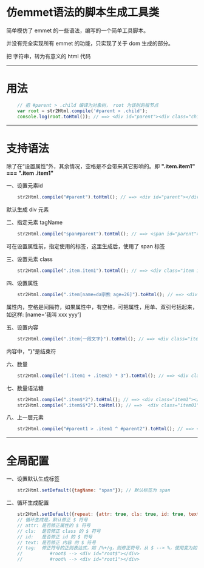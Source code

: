 # 仿emmet语法的脚本生成工具类

简单模仿了 emmet 的一些语法，编写的一个简单工具脚本。

并没有完全实现所有 emmet 的功能，只实现了关于 dom 生成的部分。

把 字符串，转为有意义的 html 代码

----------

# 用法

``` javascript
    // 把 #parent > .child 编译为对象树， root 为该树的根节点
    var root = str2Html.compile('#parent > .child');
    console.log(root.toHtml()); // ==> <div id="parent"><div class="child"></div></div>
```

----------

# 支持语法

除了在“设置属性”外，其余情况，空格是不会带来其它影响的。即 **".item.item1" === ".item .item1"**

一、设置元素id

``` javascript
    str2Html.compile("#parent").toHtml(); // ==> <div id="parent"></div>
```
默认生成 div 元素

二、指定元素 tagName

``` javascript
    str2Html.compile("span#parent").toHtml(); // ==> <span id="parent"></span>
```
可在设置属性前，指定使用的标签，这里生成后，使用了 span 标签

三、设置元素 class

``` javascript
    str2Html.compile(".item.item1").toHtml(); // ==> <div class="item item1"></div>
```

四、设置属性

``` javascript
    str2Html.compile(".item[name=da宗熊 age=26]").toHtml(); // ==> <div class="item" name="da宗熊" age="26"></div>
```
属性内，空格是间隔符，如果属性中，有空格，可把属性，用单、双引号括起来，如这样: [name='我叫 xxx yyy']

五、设置内容

``` javascript
    str2Html.compile(".item{一段文字}").toHtml(); // ==> <div class="item">一段文字</div>
```
内容中，"}"是结束符

六、数量

``` javascript
    str2Html.compile("(.item1 + .item2) * 3").toHtml(); // ==> <div class="item1"></div><div class="item2"></div><div class="item1"></div><div class="item2"></div><div class="item1"></div><div class="item2"></div>
```

七、数量语法糖

``` javascript
    str2Html.compile(".item$*2").toHtml(); // ==> <div class="item1"></div><div class="item2"></div>
    str2Html.compile(".item$$*2").toHtml(); // ==>  <div class="item01"></div><div class="item02"></div>
```


八、上一层元素

``` javascript
    str2Html.compile("#parent1 > .item1 ^ #parent2").toHtml(); // ==> <div id="parent1"><div class="item1"></div></div><div id="parent2"></div>
```

----------

# 全局配置

一、设置默认生成标签

``` javascript
    str2Html.setDefault({tagName: "span"}); // 默认标签为 span
```

二、循环生成配置

``` javascript
    str2Html.setDefault({repeat: {attr: true, cls: true, id: true, text: true, tag: /\$+/g}});
    // 循环生成是，默认修正 $ 符号
    // attr: 是否修正属性的 $ 符号
    // cls:  是否修正 class 的 $ 符号
    // id:   是否修正 id 的 $ 符号
    // text: 是否修正 内容 的 $ 符号
    // tag:  修正符号的正则表达式，如 /%+/g，则修正符号，从 $ --> %，使用变为如下:
    //          #root$ --> <div id="root$"></div>
    //          #root% --> <div id="root1"></div>
```
